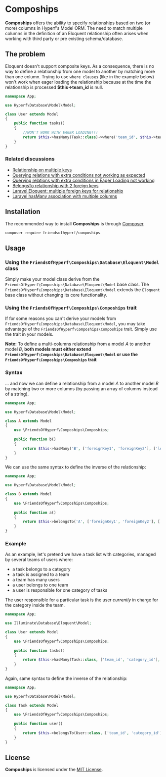 # Compoships

**Compoships** offers the ability to specify relationships based on two (or more) columns in Hyperf's Model ORM. The need to match multiple columns in the definition of an Eloquent relationship often arises when working with third party or pre existing schema/database.

## The problem

Eloquent doesn't support composite keys. As a consequence, there is no way to define a relationship from one model to another by matching more than one column. Trying to use `where clauses` (like in the example below) won't work when eager loading the relationship because at the time the relationship is processed **$this->team_id** is null.

```php
namespace App;

use Hyperf\Database\Model\Model;

class User extends Model
{
    public function tasks()
    {
        //WON'T WORK WITH EAGER LOADING!!!
        return $this->hasMany(Task::class)->where('team_id', $this->team_id);
    }
}
```

### Related discussions

* [Relationship on multiple keys](https://laracasts.com/discuss/channels/eloquent/relationship-on-multiple-keys)
* [Querying relations with extra conditions not working as expected](https://github.com/laravel/framework/issues/1272)
* [Querying relations with extra conditions in Eager Loading not working](https://github.com/laravel/framework/issues/19488)
* [BelongsTo relationship with 2 foreign keys](https://laravel.io/forum/08-02-2014-belongsto-relationship-with-2-foreign-keys)
* [Laravel Eloquent: multiple foreign keys for relationship](https://stackoverflow.com/questions/48077890/laravel-eloquent-multiple-foreign-keys-for-relationship/49834070#49834070)
* [Laravel hasMany association with multiple columns](https://stackoverflow.com/questions/32471084/laravel-hasmany-association-with-multiple-columns)

## Installation

The recommended way to install **Compoships** is through [Composer](http://getcomposer.org/)

```bash
composer require friendsofhyperf/compoships
```

## Usage

### Using the `FriendsOfHyperf\Compoships\Database\Eloquent\Model` class

Simply make your model class derive from the `FriendsOfHyperf\Compoships\Database\Eloquent\Model` base class. The `FriendsOfHyperf\Compoships\Database\Eloquent\Model` extends the `Eloquent` base class without changing its core functionality.

### Using the `FriendsOfHyperf\Compoships\Compoships` trait

If for some reasons you can't derive your models from `FriendsOfHyperf\Compoships\Database\Eloquent\Model`, you may take advantage of the `FriendsOfHyperf\Compoships\Compoships` trait. Simply use the trait in your models.

**Note:** To define a multi-columns relationship from a model *A* to another model *B*, **both models must either extend `FriendsOfHyperf\Compoships\Database\Eloquent\Model` or use the `FriendsOfHyperf\Compoships\Compoships` trait**

### Syntax

... and now we can define a relationship from a model *A* to another model *B* by matching two or more columns (by passing an array of columns instead of a string). 

```php
namespace App;

use Hyperf\Database\Model\Model;

class A extends Model
{
    use \FriendsOfHyperf\Compoships\Compoships;
    
    public function b()
    {
        return $this->hasMany('B', ['foreignKey1', 'foreignKey2'], ['localKey1', 'localKey2']);
    }
}
```

We can use the same syntax to define the inverse of the relationship:

```php
namespace App;

use Hyperf\Database\Model\Model;

class B extends Model
{
    use \FriendsOfHyperf\Compoships\Compoships;
    
    public function a()
    {
        return $this->belongsTo('A', ['foreignKey1', 'foreignKey2'], ['ownerKey1', 'ownerKey2']);
    }
}
```

### Example

As an example, let's pretend we have a task list with categories, managed by several teams of users where:

* a task belongs to a category
* a task is assigned to a team
* a team has many users
* a user belongs to one team
* a user is responsible for one category of tasks

The user responsible for a particular task is the user _currently_ in charge for the category inside the team.

```php
namespace App;

use Illuminate\Database\Eloquent\Model;

class User extends Model
{
    use \FriendsOfHyperf\Compoships\Compoships;
    
    public function tasks()
    {
        return $this->hasMany(Task::class, ['team_id', 'category_id'], ['team_id', 'category_id']);
    }
}
```

Again, same syntax to define the inverse of the relationship:

```php
namespace App;

use Hyperf\Database\Model\Model;

class Task extends Model
{
    use \FriendsOfHyperf\Compoships\Compoships;
    
    public function user()
    {
        return $this->belongsTo(User::class, ['team_id', 'category_id'], ['team_id', 'category_id']);
    }
}
```

## License

**Compoships** is licensed under the [MIT License](http://opensource.org/licenses/MIT).
